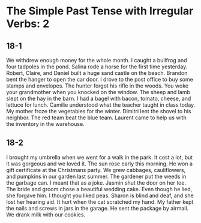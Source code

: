 # The Simple Past Tense with Irregular Verbs: 2

## 18-1

We withdrew enough money for the whole month.
I caught a bullfrog and four tadpoles in the pond.
Salina rode a horse for the first time yesterday.
Robert, Claire, and Daniel built a huge sand castle on the beach.
Brandon bent the hanger to open the car door.
I drove to the post office to buy some stamps and envelopes.
The hunter forgot his rifle in the woods.
You woke your grandmother when you knocked on the window.
The sheep and lamb slept on the hay in the barn.
I had a bagel with bacon, tomato, cheese, and lettuce for lunch.
Camilie understood what the teacher taught in class today.
My mother froze the vegetables for the winter.
Dimitri lent the shovel to his neighbor.
The red team beat the blue team.
Laurent came to help us with the inventory in the warehouse.

## 18-2

I brought my umbrella when we went for a walk in the park.
It cost a lot, but it was gorgeous and we loved it.
The sun rose early this morning.
He won a gift certificate at the Christmans party.
We grew cabbages, cauliflowers, and pumpkins in our garden last summer.
The gardener put the weeds in the garbage can.
I meant that as a joke.
Jasmin shut the door on her toe.
The bride and groom chose a beautiful wedding cake.
Even though he lied, she forgave him.
I thought you liked peas.
Sharon is blind and deaf, and she lost her hearing aid.
It hurt when the cat scratched my hand.
My father kept the nails and screws in jars in the garage.
He sent the package by airmail.
We drank milk with our cookies.
